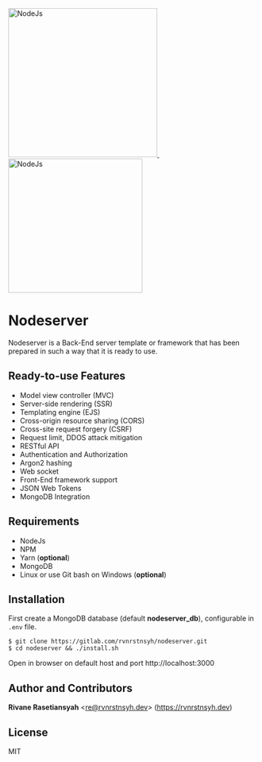 <div class="logoContainer">
  <a href="https://nodejs.org/en" rel="noopener noreferrer nofollow" target="_blank">
    <img width="300" alt="NodeJs" src="https://pluspng.com/img-png/nodejs-png-nodejs-icon-png-50-px-1600.png" />
  </a>
  &nbsp;&nbsp;&nbsp;
  <a href="https://www.ibm.com/cloud/learn/rest-apis" rel="noopener noreferrer nofollow" target="_blank">
    <img width="270" alt="NodeJs" src="https://i1.wp.com/saixiii.com/wp-content/uploads/2017/04/api-icon.png?fit=700%2C350&ssl=1" />
  </a>
</div>


# Nodeserver
Nodeserver is a Back-End server template or framework that has been prepared in such a way that it is ready to use.

## Ready-to-use Features
- Model view controller (MVC)
- Server-side rendering (SSR)
- Templating engine (EJS)
- Cross-origin resource sharing (CORS)
- Cross-site request forgery (CSRF)
- Request limit, DDOS attack mitigation
- RESTful API
- Authentication and Authorization
- Argon2 hashing
- Web socket
- Front-End framework support
- JSON Web Tokens
- MongoDB Integration

## Requirements
- NodeJs
- NPM
- Yarn (**optional**)
- MongoDB
- Linux or use Git bash on Windows (**optional**)

## Installation
First create a MongoDB database (default **nodeserver_db**), configurable in `.env` file.
```shell
$ git clone https://gitlab.com/rvnrstnsyh/nodeserver.git
$ cd nodeserver && ./install.sh
```
Open in browser on default host and port http://localhost:3000

## Author and Contributors
<p>
  <b>Rivane Rasetiansyah</b>
  &lt;<a href="mailto:re@rvnrstnsyh.dev?subject=[Feedback] Customize Your Subject&body=Message body, please attach Your public PGP key if You want Me to reply encrypted.">re@rvnrstnsyh.dev</a>&gt; 
  (<a href="https://rvnrstnsyh.dev" rel="noopener noreferrer nofollow" target="_blank">https://rvnrstnsyh.dev</a>)
</p>

## License
MIT
